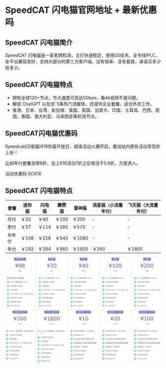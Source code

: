 # SpeedCAT 闪电猫官网地址 + 最新优惠吗

## SpeedCAT 闪电猫简介

SpeedCAT 闪电猫是一家老牌机场，主打快速稳定，使用SS技术，全专线IPLC，全平台兼容良好，支持大部分的第三方客户端。没有倍率、没有套路，承诺买多少给多少。

## SpeedCAT 闪电猫特点

- 拥有全球120+节点，节点速度可高达5Gbps，看4k视频不是问题。
- 解锁 ChatGPT 以及奈飞等热门流媒体，还提供企业套餐，适合外贸工作。
- 香港、日本、台湾、新加坡、美国、英国、加拿大、印度、土耳其、巴西、德国、泰国、澳大利亚、马来西亚等机场节点。

## SpeedCAT闪电猫优惠码

Speedcat(闪电猫)618惊喜开放日，超值活动火爆开启，叠加站内原有活动享受折上折！

比如年付套餐自带8折，加上618活动7折之后相当于5.6折，力度诱人。

活动优惠码 SC618

## SpeedCAT 闪电猫特点

| 套餐   | 迷你猫 | 闪电猫 | 霹雳猫 | 雷神猫 | 流星猫（小流量年付） | 飞天猫（大流量年付） |
| ------ | ------ | ------ | ------ | ------ | -------------------- | -------------------- |
| 月付   | ￥20   | ￥40   | ￥100  | ￥200  | -                    | -                    |
| 季付   | ￥57   | ￥114  | ￥285  | ￥570  | -                    | -                    |
| 半年付 | ￥108  | ￥216  | ￥540  | ￥1080 | -                    | -                    |
| 年付   | ￥192  | ￥384  | ￥960  | ￥1920 | ￥260                | ￥1800               |

![套餐截图](https://raw.githubusercontent.com/jichangbaike/SpeedCat/refs/heads/main/speedcat_20250622.png)
